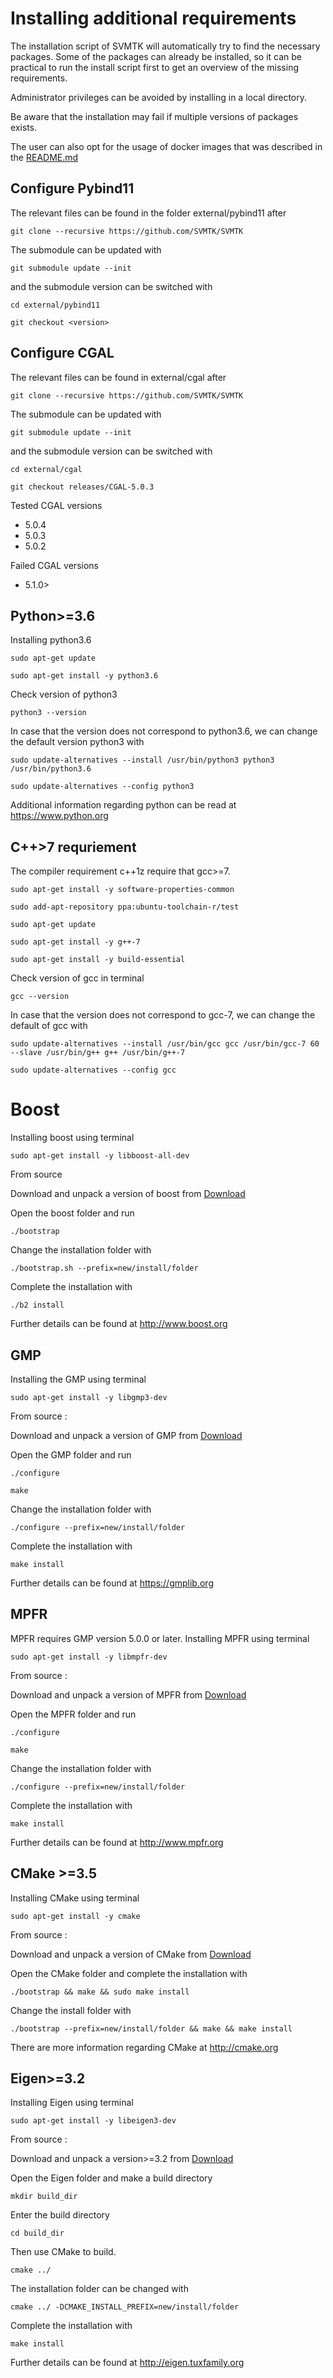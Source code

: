 # Installing additional requirements 
The installation script of SVMTK will automatically try to find 
the necessary packages. Some of the packages can already be installed, 
so it can be practical to run the install script first to get an overview 
of the missing requirements. 

Administrator privileges can be avoided by installing in a local directory. 

Be aware that the installation may fail if multiple versions of packages exists. 

The user can also opt for the usage of docker images that was described in
the [README.md](README.md)


## Configure Pybind11

The relevant files can be found in the folder external/pybind11 after

`git clone --recursive https://github.com/SVMTK/SVMTK`

The submodule can be updated with

`git submodule update --init`

and the submodule version can be switched with

`cd external/pybind11`

`git checkout <version>`

## Configure CGAL

The relevant files can be found in external/cgal after 

`git clone --recursive https://github.com/SVMTK/SVMTK`

The submodule can be updated with 

`git submodule update --init`

and the submodule version can be switched with 

`cd external/cgal`

`git checkout releases/CGAL-5.0.3`

Tested CGAL versions 
  - 5.0.4
  - 5.0.3
  - 5.0.2

Failed CGAL versions 
  - 5.1.0>

## Python>=3.6 
Installing python3.6
 
`sudo apt-get update`

`sudo apt-get install -y python3.6`

Check version of python3 

`python3 --version`

In case that the version does not correspond to python3.6, we 
can change the default version python3 with

`sudo update-alternatives --install /usr/bin/python3 python3 /usr/bin/python3.6` 

`sudo update-alternatives --config python3`

Additional information regarding python can be read at
<https://www.python.org>

## C++>7 requriement 
The compiler requirement c++1z require that gcc>=7. 

`sudo apt-get install -y software-properties-common`

`sudo add-apt-repository ppa:ubuntu-toolchain-r/test`

`sudo apt-get update`

`sudo apt-get install -y g++-7`

`sudo apt-get install -y build-essential`

Check version of gcc in terminal

`gcc --version`

In case that the version does not correspond to gcc-7, we 
can change the default of gcc with 

`sudo update-alternatives --install /usr/bin/gcc gcc /usr/bin/gcc-7 60 --slave /usr/bin/g++ g++ /usr/bin/g++-7`

`sudo update-alternatives --config gcc`

# Boost 
Installing boost using terminal

`sudo apt-get install -y libboost-all-dev`

From source 

Download and unpack a version of boost from [Download](https://www.boost.org/users/download/) 

Open the boost folder and run 

`./bootstrap`

Change the installation folder with 

`./bootstrap.sh --prefix=new/install/folder`

Complete the installation with 

`./b2 install`

Further details can be found at <http://www.boost.org>

## GMP 
Installing the GMP using terminal

`sudo apt-get install -y libgmp3-dev`

From source :

Download and unpack a version of GMP from [Download](https://ftp.gnu.org/gnu/gmp)

Open the GMP folder and run 

`./configure`

`make`

Change the installation folder with 

`./configure --prefix=new/install/folder`

Complete the installation with

`make install`

Further details can be found at <https://gmplib.org>

## MPFR
MPFR requires GMP version 5.0.0 or later.
Installing MPFR using terminal 

`sudo apt-get install -y libmpfr-dev`

From source :

Download and unpack a version of MPFR from [Download](https://www.mpfr.org/mpfr-current/#download)

Open the MPFR folder and run 

`./configure`

`make`

Change the installation folder with 

`./configure --prefix=new/install/folder`

Complete the installation with

`make install`

Further details can be found at <http://www.mpfr.org>

## CMake >=3.5
Installing CMake using terminal 

`sudo apt-get install -y cmake`

From source :

Download and unpack a version of CMake from [Download](http://cmake.org/download)

Open the CMake folder and complete the installation with

`./bootstrap && make && sudo make install`

Change the install folder with 

`./bootstrap --prefix=new/install/folder && make && make install`

There are more information regarding CMake at <http://cmake.org>

## Eigen>=3.2
Installing Eigen using terminal

`sudo apt-get install -y libeigen3-dev`

From source :

Download and unpack a version>=3.2 from [Download](http://eigen.tuxfamily.org/index.php?title=Main_Page#Download)

Open the Eigen folder and make a build directory 

`mkdir build_dir`

Enter the build directory

`cd build_dir`

Then use CMake to build.

`cmake ../`

The installation folder can be changed with

`cmake ../ -DCMAKE_INSTALL_PREFIX=new/install/folder`

Complete the installation with 

`make install`

Further details can be found at <http://eigen.tuxfamily.org>

